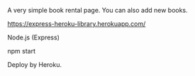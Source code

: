 A very simple book rental page. You can also add new books.

https://express-heroku-library.herokuapp.com/

Node.js (Express) 

npm start

Deploy by Heroku.
